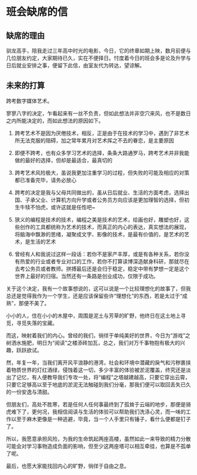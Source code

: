 # 班会缺席的信

## 缺席的理由

驯龙高手，陪我走过三年高中时光的电影，今日，它的终章如期上映，数月前便与几位朋友约定，大家期待已久，实在不便择日。忖度着今日的班会多是论及升学与日后就业安排之事，便留下此信，由室友代为转达，望谅解。

## 未来的打算

跨考数字媒体艺术。

寥寥八字的决定，乍看起来有一丝不负责，但如此想法并非空穴来风，也不是数日之内所能决定的，而如此想法的原因如下。

1. 跨考艺术不是因为厌倦技术，相反，正是由于在技术的学习中，遇到了非艺术所无法克服的阻碍，加之常年累月对艺术挥之不去的眷恋，是主要原因

2. 即便不跨考，也有众多学习艺术的选择，条条大路通罗马，跨考艺术并非我能做的最好的选择，但却是最适合，最真切的

3. 跨考艺术风险极大，虽说我更加注重学习的过程，但失败的可能及相应的对策都已准备完毕，请务必放心

4. 跨考的决定是我与父母共同做出的，虽从日后就业、生活的方面考虑，选择出国、子承父业、计算机方向升学或者公务员方向应该是更加理智的选择，但初生牛犊不怕虎，或许这就是任性吧~

5. 狭义的编程是技术的技术，编程之美是技术的艺术，绘画也好，雕塑也好，这些创作的工具都统称为艺术的技术，而真正的内心的表达，真实想法的展现，将脑海中飘渺的思绪，凝聚成文字、影像的技术，是最有价值的，是艺术的艺术，是生活的艺术

6. 曾经有人和我说过这样一段话：若你不是家产丰厚，或是有各种关系，若你没有热爱的行业或者专业对口的工作，若你不打算读博深造献身科研，那就尽在去考公务员或者教师。拼搏最后还是会归于稳定，稳定中带有梦想一定是这个世界上最好的归宿。当然还有一条路是创业成功，仅限于成功。

关于这个决定，我有一个故事想说的，这可以说是一个比较理想化的故事了，但我总还是觉得我作为一个学生，还是应该保留些许“理想化”的东西，若是太过于“成熟”，那便不美了。

小小的人，住在小小的木屋中，周围是泥土与芳草的旷野，他终日在这土地上寻觅，寻觅失落的宝藏。

而这，映射着我们的内心。曾经的我们，徜徉于单纯美好的世界，今日为“游戏”之树洒水施肥，明日为“阅读”之楼添砖加瓦，总之，我们对万千事物抱有极大的兴趣，跃跃欲试。

然，年复一年，当我们离开风平浪静的港湾，社会和环境中潜藏的戾气和污秽裹挟着物质世界的灯红酒绿，侵蚀着这一切，多少丰富的体验被淤泥覆盖，终究还是淡出了记忆，有人便教导我们专攻一处，将“编程”之塔越建越高，只要它穿出云霄，只要它足够高以至于地底的淤泥无法触碰到我们分毫，那我们便可以取回丢失已久的一份安逸与清甜。

但朋友们，高处不胜寒，若是任何人任何事最终到了孤耸于云端的地步，那便是骑虎难下了，更何况，我相信阅读与生活的体验可以帮助我们洗涤心灵，而一味的工作以至于麻木更像是一种逃避，毕竟，当一个人手里只有锤子，看什么便都是钉子了。

所以，我愿意承担风险，为我的生命筑起两座高楼，虽然如此一来导致的精力分散可能会对学习事物造成负面的影响，但至少这两座塔可以相互牵挂，也算是不孤单了呢。

最后，也愿大家能找回内心的旷野，徜徉于自由之息。